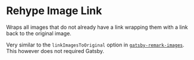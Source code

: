 # Rehype Image Link

Wraps all images that do not already have a link wrapping them with a link back to the original image.

Very similar to the `linkImagesToOriginal` option in [`gatsby-remark-images`](https://www.gatsbyjs.com/plugins/gatsby-remark-images/). This however does not required Gatsby.